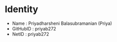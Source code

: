 # Identity

* Name : Priyadharsheni Balasubramanian (Priya)
* GitHubID : priyab272
* NetID : priyab272
